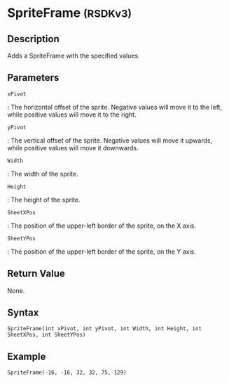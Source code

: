 # SpriteFrame <small>(RSDKv3)</small>

## Description
Adds a SpriteFrame with the specified values.

## Parameters
`xPivot`

:   The horizontal offset of the sprite. Negative values will move it to the left, while positive values will move it to the right.

`yPivot`

:   The vertical offset of the sprite. Negative values will move it upwards, while positive values will move it downwards.

`Width`

:   The width of the sprite.

`Height`

:   The height of the sprite.

`SheetXPos`

:   The position of the upper-left border of the sprite, on the X axis.

`SheetYPos`

:   The position of the upper-left border of the sprite, on the Y axis.

## Return Value
None.

## Syntax
```
SpriteFrame(int xPivot, int yPivot, int Width, int Height, int SheetXPos, int SheetYPos)
```

## Example
```
SpriteFrame(-16, -16, 32, 32, 75, 129)
```